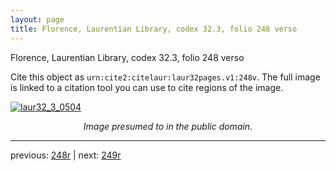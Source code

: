 ```yaml
---
layout: page
title: Florence, Laurentian Library, codex 32.3, folio 248 verso
---
```


Florence, Laurentian Library, codex 32.3, folio 248 verso

Cite this object as `urn:cite2:citelaur:laur32pages.v1:248v`.  The full image is linked to a citation tool you can use to cite regions of the image.

[![laur32_3_0504](http://www.homermultitext.org/iipsrv?IIIF=/project/homer/pyramidal/deepzoom/citelaur/laur32imgs/v1/laur32_3_0504.tif/full/800,/0/default.jpg)](http://www.homermultitext.org/ict2/?urn=urn:cite2:citelaur:laur32imgs.v1:laur32_3_0504) 

<p style="text-align: center; font-style: italic;">Image presumed to in the public domain.</p>

---

previous: [248r](../248r/) | next: [249r](../249r/)